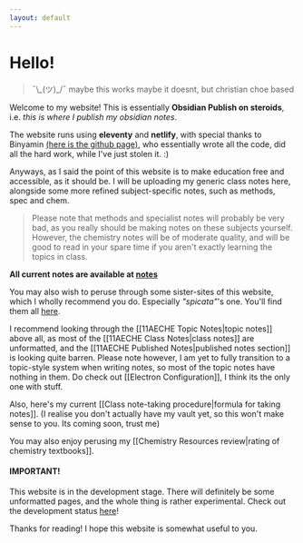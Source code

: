 ```yaml
---
layout: default
---
```


# Hello!
	

> ¯\\\_(ツ)\_/¯ maybe this works maybe it doesnt, but christian choe based

Welcome to my website! This is essentially **Obsidian Publish on steroids**, i.e. *this is where I publish my obsidian notes*. 

The website runs using **eleventy** and **netlify**, with special thanks to Binyamin [(here is the github page)](https://github.com/binyamin/eleventy-garden), who essentially wrote all the code, did all the hard work, while I've just stolen it. :)

Anyways, as I said the point of this website is to make education free and accessible, as it should be. I will be uploading my generic class notes here, alongside some more refined subject-specific notes, such as methods, spec and chem.

>Please note that methods and specialist notes will probably be very bad, as you really should be making notes on these subjects yourself. However, the chemistry notes will be of moderate quality, and will be good to read in your spare time if you aren't exactly learning the topics in class.

**All current notes are available at [notes](https://edsobsidiannotes.netlify.app/notes/)**

You may also wish to peruse through some sister-sites of this website, which I wholly recommend you do. Especially *"spicata"*'s one. You'll find them all [here](https://notes-coalition.github.io/).

I recommend looking through the [[11AECHE Topic Notes|topic notes]] above all, as most of the [[11AECHE Class Notes|class notes]] are unformatted, and the [[11AECHE Published Notes|published notes section]] is looking quite barren. Please note however, I am yet to fully transition to a topic-style system when writing notes, so most of the topic notes have nothing in them. Do check out [[Electron Configuration]], I think its the only one with stuff.

Also, here's my current [[Class note-taking procedure|formula for taking notes]]. (I realise you don't actually have my vault yet, so this won't make sense to you. Its coming soon, trust me)

You may also enjoy perusing my [[Chemistry Resources review|rating of chemistry textbooks]].

#### IMPORTANT!

This website is in the development stage. There will definitely be some unformatted pages, and the whole thing is rather experimental. Check out the development status [here](https://edsobsidiannotes.netlify.app/development%20status/)!

Thanks for reading! I hope this website is somewhat useful to you.
